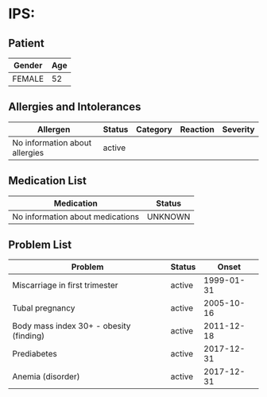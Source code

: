 # IPS:

## Patient

|Gender|Age|
|---|---|
|FEMALE|52|

## Allergies and Intolerances

|Allergen|Status|Category|Reaction|Severity|
|---|---|---|---|---|
|No information about allergies|active||||

## Medication List

|Medication|Status|
|---|---|
|No information about medications|UNKNOWN|

## Problem List

|Problem|Status|Onset|
|---|---|---|
|Miscarriage in first trimester|active|1999-01-31|
|Tubal pregnancy|active|2005-10-16|
|Body mass index 30+ - obesity (finding)|active|2011-12-18|
|Prediabetes|active|2017-12-31|
|Anemia (disorder)|active|2017-12-31|
